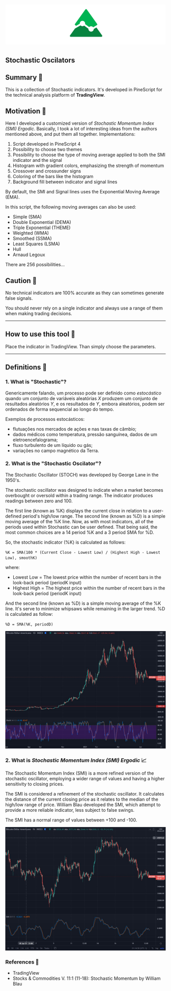 # ![logo](images/Pine.png "Pine")

## Stochastic Oscilators

## Summary 💊

This is a collection of Stochastic indicators.
It's developed in PineScript for the technical analysis platform of **TradingView**.

## Motivation 💊

Here I developed a customized version of *Stochastic Momentum Index (SMI) Ergodic*.
Basically, I took a lot of interesting ideas from the authors mentioned above, and put them all together.
Implementations:
  
1. Script developed in PineScript 4
2. Possibility to choose two themes
3. Possibility to choose the type of moving average applied to both the SMI indicator and the signal
4. Histogram with gradient colors, emphasizing the strength of momentum
5. Crossover and crossunder signs
6. Coloring of the bars like the histogram
7. Background fill between indicator and signal lines

By default, the SMI and Signal lines uses the Exponential Moving Average (EMA).

In this script, the following moving averages can also be used:

- Simple (SMA)
- Double Exponential (DEMA)
- Triple Exponential (THEME)
- Weighted (WMA)
- Smoothed (SSMA)
- Least Squares (LSMA)
- Hull
- Arnaud Legoux

There are 256 possibilities...

## Caution 💊

No technical indicators are 100% accurate as they can sometimes generate false signals.

You should never rely on a single indicator and always use a range of them when making trading decisions.

---

## How to use this tool 💊

Place the indicator in TradingView. Than simply choose the parameters.

---

## Definitions 💊

### 1. What is "Stochastic"?

Genericamente falando, um processo pode ser definido como *estocástico* quando um conjunto de variáveis aleatórias *X* produzem um conjunto de resultados aleatórios *Y*, e os resultados de *Y*, embora aleatórios, podem ser ordenados de forma sequencial ao longo do tempo.

Exemplos de processos estocásticos:

- flutuações nos mercados de ações e nas taxas de câmbio;
- dados médicos como temperatura, pressão sanguínea, dados de um eletroencefalograma;
- fluxo turbulento de um líquido ou gás;
- variações no campo magnético da Terra.

### 2. What is the "Stochastic Oscilator"?

The Stochastic Oscillator (STOCH) was developed by George Lane in the 1950's.

The stochastic oscillator was designed to indicate when a market becomes overbought or oversold within a trading range.
The indicator produces readings between zero and 100.

The first line (known as %K) displays the current close in relation to a user-defined period's high/low range.
The second line (known as %D) is a simple moving average of the %K line.
Now, as with most indicators, all of the periods used within Stochastic can be user defined.
That being said, the most common choices are a 14 period %K and a 3 period SMA for %D.

So, the stochastic indicator (%K) is calculated as follows:

`%K = SMA(100 * (Current Close - Lowest Low) / (Highest High - Lowest Low), smoothK)`

where:

- Lowest Low = The lowest price within the number of recent bars in the look-back period (periodK input)
- Highest High = The highest price within the number of recent bars in the look-back period (periodK input)

And the second line (known as %D) is a simple moving average of the %K line.
It's serve to minimize whipsaws while remaining in the larger trend.
%D is calculated as follow:

`%D = SMA(%K, periodD)`

![- %D is a smoothed average of %K,](images\Stochast%20-%20Example.jpg)

### 2. What is *Stochastic Momentum Index (SMI) Ergodic* 📈

The Stochastic Momentum Index (SMI) is a more refined version of the stochastic oscillator, employing a wider range of values and having a higher sensitivity to closing prices.

The SMI is considered a refinement of the stochastic oscillator. It calculates the distance of the current closing price as it relates to the median of the high/low range of price. William Blau developed the SMI, which attempt to provide a more reliable indicator, less subject to false swings.

The SMI has a normal range of values between +100 and -100.

![- %D is a smoothed average of %K,](images\Stochast%20Momentum%20Index%20-%20Example.jpg)

### References 💊

- TradingView
- Stocks & Commodities V. 11:1 (11-18): Stochastic Momentum by William Blau
